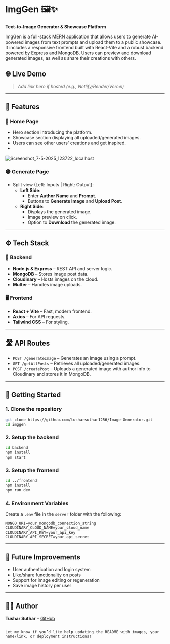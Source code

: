 
# ImgGen 🖼️✨  
**Text-to-Image Generator & Showcase Platform**

ImgGen is a full-stack MERN application that allows users to generate AI-powered images from text prompts and upload them to a public showcase. It includes a responsive frontend built with React-Vite and a robust backend powered by Express and MongoDB. Users can preview and download generated images, as well as share their creations with others.

## 🌐 Live Demo
> _Add link here if hosted (e.g., Netlify/Render/Vercel)_

---

## 📸 Features

### 🔵 Home Page
- Hero section introducing the platform.
- Showcase section displaying all uploaded/generated images.
- Users can see other users' creations and get inspired.
- 
![Screenshot_7-5-2025_123722_localhost](https://github.com/user-attachments/assets/3164e12d-e286-47ba-85e0-90e25147d3c8)



### 🟣 Generate Page
- Split view (Left: Inputs | Right: Output):
  - **Left Side**:
    - Enter **Author Name** and **Prompt**.
    - Buttons to **Generate Image** and **Upload Post**.
  - **Right Side**:
    - Displays the generated image.
    - Image preview on click.
    - Option to **Download** the generated image.

---

## ⚙️ Tech Stack

### 🔧 Backend
- **Node.js & Express** – REST API and server logic.
- **MongoDB** – Stores image post data.
- **Cloudinary** – Hosts images on the cloud.
- **Multer** – Handles image uploads.

### 🖥️ Frontend
- **React + Vite** – Fast, modern frontend.
- **Axios** – For API requests.
- **Tailwind CSS** – For styling.

---

## 🛣️ API Routes

- `POST /generateImage` – Generates an image using a prompt.
- `GET /getAllPosts` – Retrieves all uploaded/generated images.
- `POST /createPost` – Uploads a generated image with author info to Cloudinary and stores it in MongoDB.


---

## 🧪 Getting Started

### 1. Clone the repository
```bash
git clone https://github.com/tusharsuthar1256/Image-Generator.git
cd imggen
````

### 2. Setup the backend

```bash
cd backend
npm install
npm start
```

### 3. Setup the frontend

```bash
cd ../frontend
npm install
npm run dev
```

### 4. Environment Variables

Create a `.env` file in the `server` folder with the following:

```
MONGO_URI=your_mongodb_connection_string
CLOUDINARY_CLOUD_NAME=your_cloud_name
CLOUDINARY_API_KEY=your_api_key
CLOUDINARY_API_SECRET=your_api_secret
```

---

## 📌 Future Improvements

* User authentication and login system
* Like/share functionality on posts
* Support for image editing or regeneration
* Save image history per user

---

## 🧑‍💻 Author

**Tushar Suthar** – [GitHub](https://github.com/tusharsuthar1256)

```

Let me know if you’d like help updating the README with images, your name/link, or deployment instructions!
```
